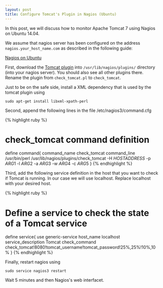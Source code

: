 ```yaml
---
layout: post
title: Configure Tomcat's Plugin in Nagios (Ubuntu)
---
```


In this post, we will discuss how to monitor Apache Tomcat 7 using Nagios on Ubuntu 14.04. 

We assume that nagios server has been configured on the address `nagios.your_host_name.com` as described in the following guide:

[Nagios on Ubuntu](https://help.ubuntu.com/lts/serverguide/nagios.html)

First, download the [Tomcat plugin](http://exchange.nagios.org/directory/Plugins/Java-Applications-and-Servers/Apache-Tomcat/check_tomcat-2Epl/details) into `/usr/lib/nagios/plugins/` directory (into your nagios server). You should also see all other plugins there. Rename the plugin from `check_tomcat.pl` to `check_tomcat`.

Just to be on the safe side, install a XML dependency that is used by the tomcat plugin using 

```sudo apt-get install libxml-xpath-perl```

Second, append the following lines in the file /etc/nagios3/command.cfg

{% highlight ruby %}
# check_tomcat command definition
define command{
       command_name check_tomcat
       command_line /usr/bin/perl /usr/lib/nagios/plugins/check_tomcat -H $HOSTADDRESS$ 
       -p $ARG1$ -l $ARG2$ -a $ARG3$ -w $ARG4$ -c $ARG5$
}
{% endhighlight %}

Third, add the following service definition in the host that you want to check if Tomcat is running. In our case we will use localhost. Replace localhost with your desired host.

{% highlight ruby %}
# Define a service to check the state of a Tomcat service
define service{
       use                  generic-service
       host_name            localhost
       service_description  Tomcat
       check_command        check_tomcat!8080!tomcat_username!tomcat_password!25%,25%!10%,10%
}
{% endhighlight %}

Finally, restart nagios using

```
sudo service nagios3 restart
```

Wait 5 minutes and then Nagios's web interfacet.
